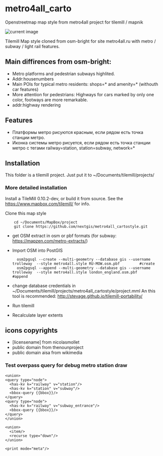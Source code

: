 metro4all_carto
===============

Openstreetmap map style from metro4all project for tilemill / mapnik

![current image](https://raw.github.com/nextgis/metro4all_cartostyle/master/metro4all_carto_latest_kurok.png)

Tilemill Map style cloned from osm-bright for site metro4all.ru with metro / subway / light rail features.

## Main diffirences from osm-bright:

 * Metro platforms and pedestrian subways highlited.
 * Addr:housenumbers
 * Main POIs for typical metro residents: shops=* and amenity=* (withouth car features)
 * More attention for pedestrians: Highways for cars marked by only one color, footways are more remarkable.
 * addr:highway rendering
  
## Features
 * Платформы метро рисуются красным, если рядом есть точка станции метро. 
 * Иконка системы метро рисуется, если рядом есть точка станции метро с тегами railway=station, station=subway, network=*

## Installation

This folder is a tilemill project. Just put it to ~/Documents/tilemill/projects/

### More detailed installation

Install a TileMill 0.10.2-dev, or build it from source. See the https://www.mapbox.com/tilemill/ for info.

Clone this map style

        cd ~/Documents/MapBox/project
        git clone https://github.com/nextgis/metro4all_cartostyle.git

* get OSM extract in osm or pbf formats (for subway: https://mapzen.com/metro-extracts/)
* Import OSM into PostGIS 

        osm2pgsql --create --multi-geometry --database gis --username trolleway  --style metro4all.style RU-MOW.osm.pbf 		#create
        osm2pgsql --append --multi-geometry --database gis --username trolleway  --style metro4all.style london_england.osm.pbf		#append


* change database credentials in ~/Documents/tilemill/projects/metro4all_cartostyle/project.mml An this tool is recommended: http://stevage.github.io/tilemill-portability/
* Run tilemill
* Recalculate layer extents
 

## icons copyrights
* [licensename] from nicolasmollet
* public domain from thenounproject
* public domain aisa from wikimedia

### Test overpass query for debug metro station draw

```
<union>
<query type="node">
  <has-kv k="railway" v="station"/>
  <has-kv k="station" v="subway"/>
  <bbox-query {{bbox}}/>
</query>
<query type="node">
  <has-kv k="railway" v="subway_entrance"/>
  <bbox-query {{bbox}}/>
</query>
</union>

<union>
  <item/>
  <recurse type="down"/>
</union>

<print mode="meta"/>
```
